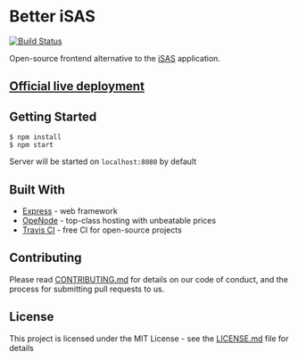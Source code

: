 # Better iSAS
[![Build Status](https://travis-ci.org/JouzaLoL/better-isas.svg?branch=master)](https://travis-ci.org/JouzaLoL/better-isas)

Open-source frontend alternative to the [iSAS](http://isas.gytool.cz) application.

## [Official live deployment](http://betterisas.openode.io)

## Getting Started

```shell
$ npm install
$ npm start
```
Server will be started on `localhost:8080` by default

## Built With

* [Express](https://expressjs.com/) - web framework
* [OpeNode](https://www.openode.io/) - top-class hosting with unbeatable prices
* [Travis CI](https://travis-ci.org) - free CI for open-source projects

## Contributing

Please read [CONTRIBUTING.md](CONTRIBUTING.md) for details on our code of conduct, and the process for submitting pull requests to us.

## License

This project is licensed under the MIT License - see the [LICENSE.md](LICENSE.md) file for details
